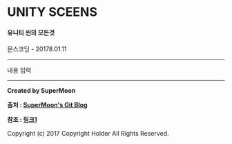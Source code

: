 # UNITY SCEENS

#### 유니티 씬의 모든것

<div class="pull-right"> 문스코딩 - 20178.01.11 </div>

---

내용 입력

---

**Created by SuperMoon**

**출처 : [SuperMoon's Git Blog](https://github.com/jm921106)**

**참조 : [링크1]()**

Copyright (c) 2017 Copyright Holder All Rights Reserved.
